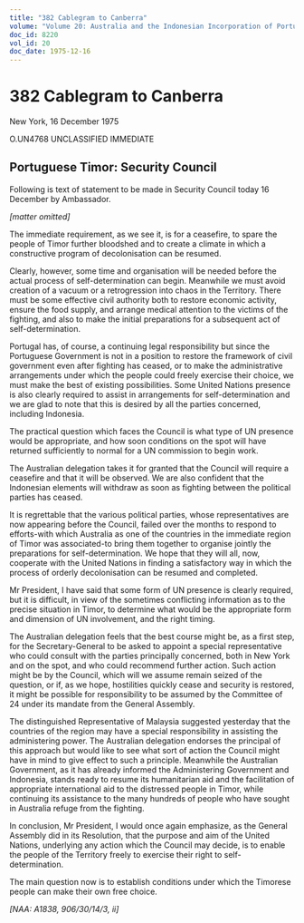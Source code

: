 ```yaml
---
title: "382 Cablegram to Canberra"
volume: "Volume 20: Australia and the Indonesian Incorporation of Portuguese Timor, 1974-1976"
doc_id: 8220
vol_id: 20
doc_date: 1975-12-16
---
```


# 382 Cablegram to Canberra

New York, 16 December 1975

O.UN4768 UNCLASSIFIED IMMEDIATE

## Portuguese Timor: Security Council

Following is text of statement to be made in Security Council today 16 December by Ambassador.

_[matter omitted]_

The immediate requirement, as we see it, is for a ceasefire, to spare the people of Timor further bloodshed and to create a climate in which a constructive program of decolonisation can be resumed.

Clearly, however, some time and organisation will be needed before the actual process of self-determination can begin. Meanwhile we must avoid creation of a vacuum or a retrogression into chaos in the Territory. There must be some effective civil authority both to restore economic activity, ensure the food supply, and arrange medical attention to the victims of the fighting, and also to make the initial preparations for a subsequent act of self-determination.

Portugal has, of course, a continuing legal responsibility but since the Portuguese Government is not in a position to restore the framework of civil government even after fighting has ceased, or to make the administrative arrangements under which the people could freely exercise their choice, we must make the best of existing possibilities. Some United Nations presence is also clearly required to assist in arrangements for self-determination and we are glad to note that this is desired by all the parties concerned, including Indonesia.

The practical question which faces the Council is what type of UN presence would be appropriate, and how soon conditions on the spot will have returned sufficiently to normal for a UN commission to begin work.

The Australian delegation takes it for granted that the Council will require a ceasefire and that it will be observed. We are also confident that the Indonesian elements will withdraw as soon as fighting between the political parties has ceased.

It is regrettable that the various political parties, whose representatives are now appearing before the Council, failed over the months to respond to efforts-with which Australia as one of the countries in the immediate region of Timor was associated-to bring them together to organise jointly the preparations for self-determination. We hope that they will all, now, cooperate with the United Nations in finding a satisfactory way in which the process of orderly decolonisation can be resumed and completed.

Mr President, I have said that some form of UN presence is clearly required, but it is difficult, in view of the sometimes conflicting information as to the precise situation in Timor, to determine what would be the appropriate form and dimension of UN involvement, and the right timing.

The Australian delegation feels that the best course might be, as a first step, for the Secretary-General to be asked to appoint a special representative who could consult with the parties principally concerned, both in New York and on the spot, and who could recommend further action. Such action might be by the Council, which will we assume remain seized of the question, or if, as we hope, hostilities quickly cease and security is restored, it might be possible for responsibility to be assumed by the Committee of 24 under its mandate from the General Assembly.

The distinguished Representative of Malaysia suggested yesterday that the countries of the region may have a special responsibility in assisting the administering power. The Australian delegation endorses the principal of this approach but would like to see what sort of action the Council might have in mind to give effect to such a principle. Meanwhile the Australian Government, as it has already informed the Administering Government and Indonesia, stands ready to resume its humanitarian aid and the facilitation of appropriate international aid to the distressed people in Timor, while continuing its assistance to the many hundreds of people who have sought in Australia refuge from the fighting.

In conclusion, Mr President, I would once again emphasize, as the General Assembly did in its Resolution, that the purpose and aim of the United Nations, underlying any action which the Council may decide, is to enable the people of the Territory freely to exercise their right to self-determination.

The main question now is to establish conditions under which the Timorese people can make their own free choice.

_[NAA: A1838, 906/30/14/3, ii]_
